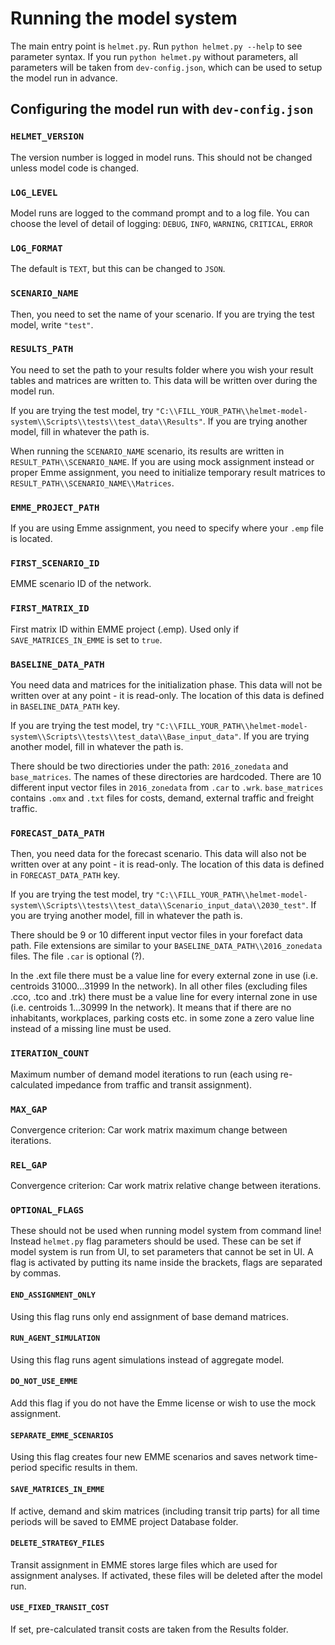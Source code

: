 # Running the model system

The main entry point is `helmet.py`.
Run `python helmet.py --help` to see parameter syntax.
If you run `python helmet.py` without parameters,
all parameters will be taken from `dev-config.json`,
which can be used to setup the model run in advance.

## Configuring the model run with `dev-config.json`

### `HELMET_VERSION`

The version number is logged in model runs.
This should not be changed unless model code is changed.

### `LOG_LEVEL`

Model runs are logged to the command prompt and to a log file.
You can choose the level of detail of logging:
`DEBUG`, `INFO`, `WARNING`, `CRITICAL`, `ERROR`

### `LOG_FORMAT`

The default is `TEXT`, but this can be changed to `JSON`.

### `SCENARIO_NAME`

Then, you need to set the name of your scenario.
If you are trying the test model, write `"test"`.

### `RESULTS_PATH`

You need to set the path to your results folder where you wish your
result tables and matrices are written to.
This data will be written over during the model run.

If you are trying the test model, try
`"C:\\FILL_YOUR_PATH\\helmet-model-system\\Scripts\\tests\\test_data\\Results"`.
If you are trying another model, fill in whatever the path is.

When running the `SCENARIO_NAME` scenario, its results are written in `RESULT_PATH\\SCENARIO_NAME`.
If you are using mock assignment instead or proper Emme assignment,
you need to initialize temporary result matrices to `RESULT_PATH\\SCENARIO_NAME\\Matrices`.

### `EMME_PROJECT_PATH`

If you are using Emme assignment, you need to specify where your `.emp` file is located.

### `FIRST_SCENARIO_ID`

EMME scenario ID of the network.

### `FIRST_MATRIX_ID`

First matrix ID within EMME project (.emp).
Used only if `SAVE_MATRICES_IN_EMME` is set to `true`.

### `BASELINE_DATA_PATH`

You need data and matrices for the initialization phase.
This data will not be written over at any point - it is read-only.
The location of this data is defined in `BASELINE_DATA_PATH` key.

If you are trying the test model, try
`"C:\\FILL_YOUR_PATH\\helmet-model-system\\Scripts\\tests\\test_data\\Base_input_data"`.
If you are trying another model, fill in whatever the path is.

There should be two directiories under the path: `2016_zonedata` and `base_matrices`.
The names of these directories are hardcoded.
There are 10 different input vector files in `2016_zonedata` from `.car` to `.wrk`.
`base_matrices` contains `.omx` and `.txt` files for costs, demand, external
traffic and freight traffic.

### `FORECAST_DATA_PATH`

Then, you need data for the forecast scenario.
This data will also not be written over at any point - it is read-only.
The location of this data is defined in `FORECAST_DATA_PATH` key.

If you are trying the test model, try
`"C:\\FILL_YOUR_PATH\\helmet-model-system\\Scripts\\tests\\test_data\\Scenario_input_data\\2030_test"`.
If you are trying another model, fill in whatever the path is.

There should be 9 or 10 different input vector files in your forefact data path.
File extensions are similar to your `BASELINE_DATA_PATH\\2016_zonedata` files.
The file `.car` is optional (?).

In the .ext file there must be a value line for every external zone in use
(i.e. centroids 31000…31999 In the network).
In all other files (excluding files .cco, .tco and .trk) there must be a value
line for every internal zone in use (i.e. centroids 1…30999 In the network).
It means that if there are no inhabitants, workplaces, parking costs etc. in
some zone a zero value line instead of a missing line must be used.

### `ITERATION_COUNT`

Maximum number of demand model iterations to run
(each using re-calculated impedance from traffic and transit assignment).

### `MAX_GAP`

Convergence criterion: Car work matrix maximum change between iterations.

### `REL_GAP`

Convergence criterion: Car work matrix relative change between iterations.

### `OPTIONAL_FLAGS`

These should not be used when running model system from command line!
Instead `helmet.py` flag parameters should be used.
These can be set if model system is run from UI, to set parameters that cannot be set in UI.
A flag is activated by putting its name inside the brackets,
flags are separated by commas. 

#### `END_ASSIGNMENT_ONLY`

Using this flag runs only end assignment of base demand matrices.

#### `RUN_AGENT_SIMULATION`

Using this flag runs agent simulations instead of aggregate model.

#### `DO_NOT_USE_EMME`

Add this flag if you do not have the Emme license or wish to use the mock assignment.

#### `SEPARATE_EMME_SCENARIOS`

Using this flag creates four new EMME scenarios and saves
network time-period specific results in them.

#### `SAVE_MATRICES_IN_EMME`

If active, demand and skim matrices (including transit trip parts) for all time
periods will be saved to EMME project Database folder.

#### `DELETE_STRATEGY_FILES`

Transit assignment in EMME stores large files which are used for assignment analyses.
If activated, these files will be deleted after the model run.

#### `USE_FIXED_TRANSIT_COST`

If set, pre-calculated transit costs are taken from the Results folder.
